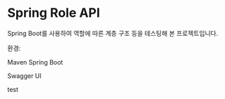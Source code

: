 # Spring Role API

Spring Boot를 사용하여 역할에 따른 계층 구조 등을 테스팅해 본 프로젝트입니다.

환경:

Maven Spring Boot

Swagger UI

test

